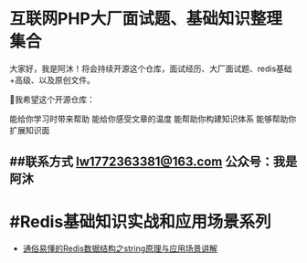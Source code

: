 互联网PHP大厂面试题、基础知识整理集合
===================
大家好，我是阿沐！将会持续开源这个仓库，面试经历、大厂面试题、redis基础+高级、以及原创文件。

💖我希望这个开源仓库：

能给你学习时带来帮助
能给你感受文章的温度
能帮助你构建知识体系
能够帮助你扩展知识面

##联系方式
lw1772363381@163.com
公众号：我是阿沐
---


#Redis基础知识实战和应用场景系列
===================
-  [通俗易懂的Redis数据结构之string原理与应用场景讲解](https://mp.weixin.qq.com/s?__biz=MzI4NjE4MTkwMg==&mid=2653712851&idx=1&sn=925d9799811a5b79e7ee0df97fbda368&chksm=f0380eb2c74f87a45b7914183cc546e97d05327ddec0f0376d5b7b41ee0e60bd286655fc1ded&token=1001077164&lang=zh_CN#rd)
